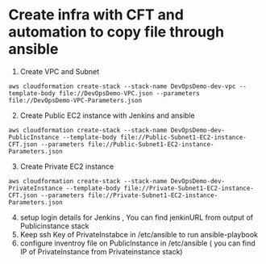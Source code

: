 # Create infra with CFT and automation to copy file through ansible


1) Create VPC and Subnet
```
aws cloudformation create-stack --stack-name DevOpsDemo-dev-vpc --template-body file://DevOpsDemo-VPC.json --parameters file://DevOpsDemo-VPC-Parameters.json
```
2) Create Public EC2 instance with Jenkins and ansible
```
aws cloudformation create-stack --stack-name DevOpsDemo-dev-PublicInstance --template-body file://Public-Subnet1-EC2-instance-CFT.json --parameters file://Public-Subnet1-EC2-instance-Parameters.json
```
3) Create Private EC2 instance
```
aws cloudformation create-stack --stack-name DevOpsDemo-dev-PrivateInstance --template-body file://Private-Subnet1-EC2-instance-CFT.json --parameters file://Private-Subnet1-EC2-instance-Parameters.json
```
4) setup login details for Jenkins , You can find jenkinURL from output of Publicinstance stack
5) Keep ssh Key of PrivateInstabce in /etc/ansible to run ansible-playbook
6) configure inventroy file on PublicInstance in /etc/ansible ( you can find IP of PrivateInstance from Privateinstance stack)
```

